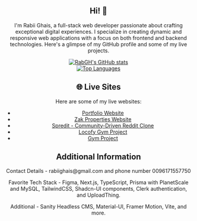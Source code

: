 <!DOCTYPE html>
<html lang="en">
<head>
    <meta charset="UTF-8">
    <meta name="viewport" content="width=device-width, initial-scale=1.0">
</head>
<body>
    <div style="text-align: center;">
        <h2>Hi! 👋</h2>
        <p>I'm Rabii Ghais, a full-stack web developer passionate about crafting exceptional digital experiences. I specialize in creating dynamic and responsive web applications with a focus on both frontend and backend technologies. Here's a glimpse of my GitHub profile and some of my live projects.</p>
<div>
        <a href="https://github.com/RabGH/github-readme-stats">
            <img src="https://github-readme-stats.vercel.app/api?username=RabGH&show_icons=true&bg_color=00000000&rank_icon=github" alt="RabGH's GitHub stats">
        </a>
</div>
        <a href="https://github.com/RabGH/github-readme-stats">
            <img src="https://github-readme-stats.vercel.app/api/top-langs/?username=RabGH&layout=compact" alt="Top Languages">
      <div>    
        </a>
        <h2>🌐 Live Sites</h2>
        <p>Here are some of my live websites:</p>
        <ul>
            <li><a href="https://rabiighais.vercel.app/">Portfolio Website</a></li>
            <li><a href="https://zakpropertiesclient.vercel.app/">Zak Properties Website</a></li>
            <li><a href="https://spredit.vercel.app/">Spredit - Community-Driven Reddit Clone</a></li>
            <li><a href="https://locofygymproject.vercel.app/">Locofy Gym Project</a></li>
            <li><a href="https://gymproject-five.vercel.app/">Gym Project</a></li>
        </ul>
</div>  
          <div>
        <h2>Additional Information</h2>
        <p>Contact Details - rabiighais@gmail.com and phone number 0096171557750</p>
        <p>Favorite Tech Stack - Figma, Next.js, TypeScript, Prisma with PlanetScale and MySQL, TailwindCSS, Shadcn-UI components, Clerk authentication, and UploadThing.</p>
        <p>Additional - Sanity Headless CMS, Material-UI, Framer Motion, Vite, and more.</p>
    </div>
</body>
</html>
